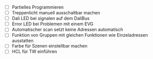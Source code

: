 - [ ] Partielles Programmieren
- [ ] Treppenlicht manuell ausschaltbar machen
- [ ] Dali LED bei signalen auf dem DaliBus
- [ ] Error LED bei Problemen mit einem EVG
- [ ] Automatischer scan setzt keine Adressen automatisch
- [ ] Funktion von Gruppen mit gleichen Funktionen wie Einzeladressen ausstatten
- [ ] Farbe für Szenen einstellbar machen
- [ ] HCL für TW einführen